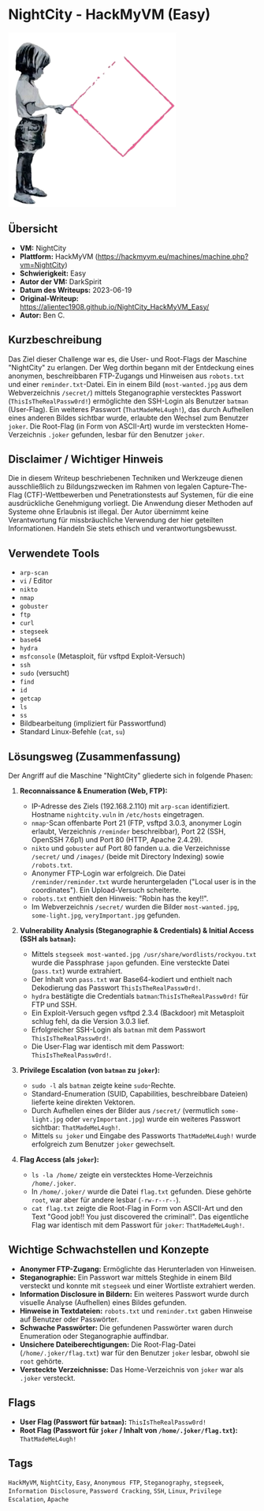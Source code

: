 # NightCity - HackMyVM (Easy)

![NightCity.png](NightCity.png)

## Übersicht

*   **VM:** NightCity
*   **Plattform:** HackMyVM (https://hackmyvm.eu/machines/machine.php?vm=NightCity)
*   **Schwierigkeit:** Easy
*   **Autor der VM:** DarkSpirit
*   **Datum des Writeups:** 2023-06-19
*   **Original-Writeup:** https://alientec1908.github.io/NightCity_HackMyVM_Easy/
*   **Autor:** Ben C.

## Kurzbeschreibung

Das Ziel dieser Challenge war es, die User- und Root-Flags der Maschine "NightCity" zu erlangen. Der Weg dorthin begann mit der Entdeckung eines anonymen, beschreibbaren FTP-Zugangs und Hinweisen aus `robots.txt` und einer `reminder.txt`-Datei. Ein in einem Bild (`most-wanted.jpg` aus dem Webverzeichnis `/secret/`) mittels Steganographie verstecktes Passwort (`ThisIsTheRealPassw0rd!`) ermöglichte den SSH-Login als Benutzer `batman` (User-Flag). Ein weiteres Passwort (`ThatMadeMeL4ugh!`), das durch Aufhellen eines anderen Bildes sichtbar wurde, erlaubte den Wechsel zum Benutzer `joker`. Die Root-Flag (in Form von ASCII-Art) wurde im versteckten Home-Verzeichnis `.joker` gefunden, lesbar für den Benutzer `joker`.

## Disclaimer / Wichtiger Hinweis

Die in diesem Writeup beschriebenen Techniken und Werkzeuge dienen ausschließlich zu Bildungszwecken im Rahmen von legalen Capture-The-Flag (CTF)-Wettbewerben und Penetrationstests auf Systemen, für die eine ausdrückliche Genehmigung vorliegt. Die Anwendung dieser Methoden auf Systeme ohne Erlaubnis ist illegal. Der Autor übernimmt keine Verantwortung für missbräuchliche Verwendung der hier geteilten Informationen. Handeln Sie stets ethisch und verantwortungsbewusst.

## Verwendete Tools

*   `arp-scan`
*   `vi` / Editor
*   `nikto`
*   `nmap`
*   `gobuster`
*   `ftp`
*   `curl`
*   `stegseek`
*   `base64`
*   `hydra`
*   `msfconsole` (Metasploit, für vsftpd Exploit-Versuch)
*   `ssh`
*   `sudo` (versucht)
*   `find`
*   `id`
*   `getcap`
*   `ls`
*   `ss`
*   Bildbearbeitung (impliziert für Passwortfund)
*   Standard Linux-Befehle (`cat`, `su`)

## Lösungsweg (Zusammenfassung)

Der Angriff auf die Maschine "NightCity" gliederte sich in folgende Phasen:

1.  **Reconnaissance & Enumeration (Web, FTP):**
    *   IP-Adresse des Ziels (192.168.2.110) mit `arp-scan` identifiziert. Hostname `nightcity.vuln` in `/etc/hosts` eingetragen.
    *   `nmap`-Scan offenbarte Port 21 (FTP, vsftpd 3.0.3, anonymer Login erlaubt, Verzeichnis `/reminder` beschreibbar), Port 22 (SSH, OpenSSH 7.6p1) und Port 80 (HTTP, Apache 2.4.29).
    *   `nikto` und `gobuster` auf Port 80 fanden u.a. die Verzeichnisse `/secret/` und `/images/` (beide mit Directory Indexing) sowie `/robots.txt`.
    *   Anonymer FTP-Login war erfolgreich. Die Datei `/reminder/reminder.txt` wurde heruntergeladen ("Local user is in the coordinates"). Ein Upload-Versuch scheiterte.
    *   `robots.txt` enthielt den Hinweis: "Robin has the key!!".
    *   Im Webverzeichnis `/secret/` wurden die Bilder `most-wanted.jpg`, `some-light.jpg`, `veryImportant.jpg` gefunden.

2.  **Vulnerability Analysis (Steganographie & Credentials) & Initial Access (SSH als `batman`):**
    *   Mittels `stegseek most-wanted.jpg /usr/share/wordlists/rockyou.txt` wurde die Passphrase `japon` gefunden. Eine versteckte Datei (`pass.txt`) wurde extrahiert.
    *   Der Inhalt von `pass.txt` war Base64-kodiert und enthielt nach Dekodierung das Passwort `ThisIsTheRealPassw0rd!`.
    *   `hydra` bestätigte die Credentials `batman`:`ThisIsTheRealPassw0rd!` für FTP und SSH.
    *   Ein Exploit-Versuch gegen vsftpd 2.3.4 (Backdoor) mit Metasploit schlug fehl, da die Version 3.0.3 lief.
    *   Erfolgreicher SSH-Login als `batman` mit dem Passwort `ThisIsTheRealPassw0rd!`.
    *   Die User-Flag war identisch mit dem Passwort: `ThisIsTheRealPassw0rd!`.

3.  **Privilege Escalation (von `batman` zu `joker`):**
    *   `sudo -l` als `batman` zeigte keine `sudo`-Rechte.
    *   Standard-Enumeration (SUID, Capabilities, beschreibbare Dateien) lieferte keine direkten Vektoren.
    *   Durch Aufhellen eines der Bilder aus `/secret/` (vermutlich `some-light.jpg` oder `veryImportant.jpg`) wurde ein weiteres Passwort sichtbar: `ThatMadeMeL4ugh!`.
    *   Mittels `su joker` und Eingabe des Passworts `ThatMadeMeL4ugh!` wurde erfolgreich zum Benutzer `joker` gewechselt.

4.  **Flag Access (als `joker`):**
    *   `ls -la /home/` zeigte ein verstecktes Home-Verzeichnis `/home/.joker`.
    *   In `/home/.joker/` wurde die Datei `flag.txt` gefunden. Diese gehörte `root`, war aber für andere lesbar (`-rw-r--r--`).
    *   `cat flag.txt` zeigte die Root-Flag in Form von ASCII-Art und den Text "Good job!! You just discovered the criminal!". Das eigentliche Flag war identisch mit dem Passwort für `joker`: `ThatMadeMeL4ugh!`.

## Wichtige Schwachstellen und Konzepte

*   **Anonymer FTP-Zugang:** Ermöglichte das Herunterladen von Hinweisen.
*   **Steganographie:** Ein Passwort war mittels Steghide in einem Bild versteckt und konnte mit `stegseek` und einer Wortliste extrahiert werden.
*   **Information Disclosure in Bildern:** Ein weiteres Passwort wurde durch visuelle Analyse (Aufhellen) eines Bildes gefunden.
*   **Hinweise in Textdateien:** `robots.txt` und `reminder.txt` gaben Hinweise auf Benutzer oder Passwörter.
*   **Schwache Passwörter:** Die gefundenen Passwörter waren durch Enumeration oder Steganographie auffindbar.
*   **Unsichere Dateiberechtigungen:** Die Root-Flag-Datei (`/home/.joker/flag.txt`) war für den Benutzer `joker` lesbar, obwohl sie `root` gehörte.
*   **Versteckte Verzeichnisse:** Das Home-Verzeichnis von `joker` war als `.joker` versteckt.

## Flags

*   **User Flag (Passwort für `batman`):** `ThisIsTheRealPassw0rd!`
*   **Root Flag (Passwort für `joker` / Inhalt von `/home/.joker/flag.txt`):** `ThatMadeMeL4ugh!`

## Tags

`HackMyVM`, `NightCity`, `Easy`, `Anonymous FTP`, `Steganography`, `stegseek`, `Information Disclosure`, `Password Cracking`, `SSH`, `Linux`, `Privilege Escalation`, `Apache`
